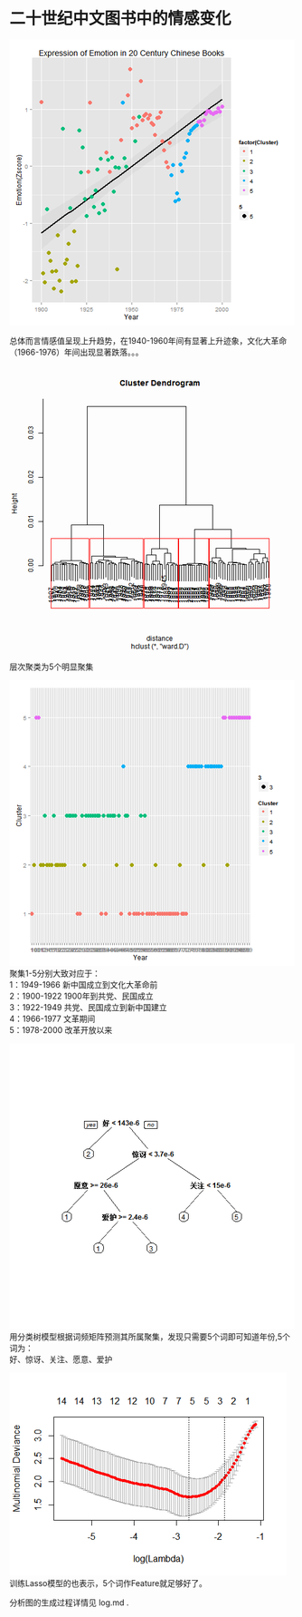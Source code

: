 ﻿二十世纪中文图书中的情感变化
====================================================

![情感变化图](./figure/Emotion.png) 

总体而言情感值呈现上升趋势，在1940-1960年间有显著上升迹象，文化大革命（1966-1976）年间出现显著跌落。。。  

![层次聚类图](./figure/HIC5.png)  

层次聚类为5个明显聚集

![5个聚集所包含的年份](./figure/Cluster.png)  
聚集1-5分别大致对应于：   
1：1949-1966 新中国成立到文化大革命前    
2：1900-1922 1900年到共党、民国成立   
3：1922-1949 共党、民国成立到新中国建立   
4：1966-1977 文革期间   
5：1978-2000 改革开放以来   

![分类树模型](./figure/TreeModel.png)              
用分类树模型根据词频矩阵预测其所属聚集，发现只需要5个词即可知道年份,5个词为：    
好、惊讶、关注、愿意、爱护    

![Lasso模型](./figure/CVLasso.png)                 
训练Lasso模型的也表示，5个词作Feature就足够好了。    

分析图的生成过程详情见 log.md .

